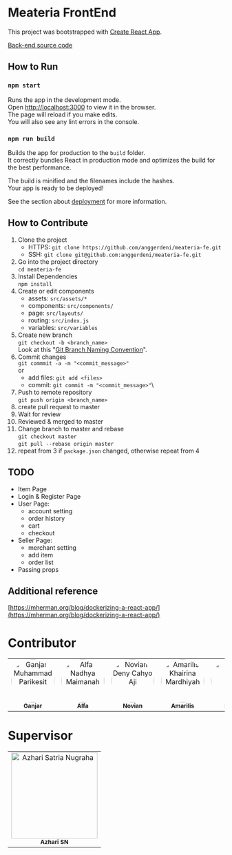 # Meateria FrontEnd

This project was bootstrapped with [Create React App](https://github.com/facebook/create-react-app).

[Back-end source code](https://github.com/anggerdeni/meateria-be.git)

## How to Run
### `npm start`
Runs the app in the development mode.\
Open [http://localhost:3000](http://localhost:3000) to view it in the browser.\
The page will reload if you make edits.\
You will also see any lint errors in the console.
### `npm run build`
Builds the app for production to the `build` folder.\
It correctly bundles React in production mode and optimizes the build for the best performance.

The build is minified and the filenames include the hashes.\
Your app is ready to be deployed!

See the section about [deployment](https://facebook.github.io/create-react-app/docs/deployment) for more information.

## How to Contribute
1. Clone the project 
    - HTTPS: `git clone https://github.com/anggerdeni/meateria-fe.git`
    - SSH: `git clone git@github.com:anggerdeni/meateria-fe.git`
2. Go into the project directory \
    `cd meateria-fe`
3. Install Dependencies\
    `npm install`
4. Create or edit components
    - assets: `src/assets/*`
    - components: `src/components/`
    - page: `src/layouts/`
    - routing: `src/index.js`
    - variables: `src/variables`
5. Create new branch\
    `git checkout -b <branch_name>`\
    Look at this "[Git Branch Naming Convention](https://dev.to/couchcamote/git-branching-name-convention-cch)".
6. Commit changes\
`git commmit -a -m "<commit_message>"`\
or
    - add files: `git add <files>`
    - commit: `git commit -m "<commit_message>"`\
7. Push to remote repository\
`git push origin <branch_name>`
8. create pull request to master
9. Wait for review
10. Reviewed & merged to master
11. Change branch to master and rebase\
    `git checkout master`\
    `git pull --rebase origin master`
12. repeat from 3 if `package.json` changed, otherwise repeat from 4

## TODO
- Item Page
- Login & Register Page
- User Page:
    - account setting
    - order history
    - cart
    - checkout
- Seller Page:
    - merchant setting
    - add item
    - order list
- Passing props
    
## Additional reference
[https://mherman.org/blog/dockerizing-a-react-app/](https://mherman.org/blog/dockerizing-a-react-app/)
# Contributor
<table>
<tr>
<td align="center"><img src="https://avatars.githubusercontent.com/RieGan" width="100px;" alt="Ganjar Muhammad Parikesit" style="border-radius:50%"/><br /><sub><b>Ganjar</b></sub></a><br /></td>
<td align="center"><img src="https://avatars.githubusercontent.com/alfanadhya" width="100px;" alt="Alfa Nadhya Maimanah" style="border-radius:50%"/><br /><sub><b>Alfa</b></sub></a><br /></td>
<td align="center"><img src="https://avatars.githubusercontent.com/anggerdeni" width="100px;" alt="Novian Deny Cahyo Aji" style="border-radius:50%"/><br /><sub><b>Novian</b></sub></a><br /></td>
<td align="center"><img src="https://avatars.githubusercontent.com/amariliskm" width="100px;" alt="Amarilis Khairina Mardhiyah" style="border-radius:50%"/><br /><sub><b>Amarilis</b></sub></a><br /></td>
<td align="center"><img src="https://avatars.githubusercontent.com/retnowati411" width="100px;" alt="Retno Wati" style="border-radius:50%"/><br /><sub><b>Retno</b></sub></a><br /></td>
<td align="center"><img src="https://avatars.githubusercontent.com/rzldiprsty" width="100px;" alt="Ganjar Muhammad Parikesit" style="border-radius:50%"/><br /><sub><b>Rizaldi</b></sub></a><br /></td>
</tr>
</table>

# Supervisor
<table>
<td align="center"><img src="https://i.ibb.co/h8Y9Hrb/azhari.png" width="200px;" alt="Azhari Satria Nugraha"/><br /><sub><b>Azhari SN</b></sub></a><br /></td>
</table>